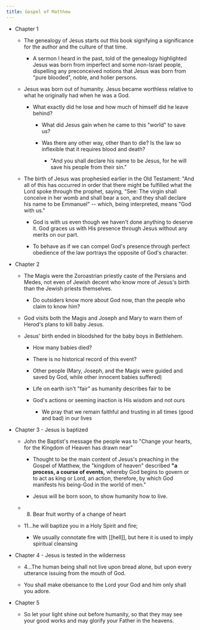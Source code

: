 ```yaml
---
title: Gospel of Matthew
---
```


- Chapter 1
	 - The genealogy of Jesus starts out this book signifying a significance for the author and the culture of that time. 
		 - A sermon I heard in the past, told of the genealogy highlighted Jesus was born from imperfect and some non-Israel people, dispelling any preconceived notions that Jesus was born from "pure blooded", noble, and holier persons.

	 - Jesus was born out of humanity. Jesus became worthless relative to what he originally had when he was a God.
		 - What exactly did he lose and how much of himself did he leave behind?
			 - What did Jesus gain when he came to this "world" to save us?

			 - Was there any other way, other than to die? Is the law so inflexible that it requires blood and death?
				 - "And you shall declare his name to be Jesus, for he will save his people from their sin."

	 - The birth of Jesus was prophesied earlier in the Old Testament: "And all of this has occurred in order that there might be fulfilled what the Lord spoke through the prophet, saying, "See: The virgin shall conceive in her womb and shall bear a son, and they shall declare his name to be Emmanuel" -- which, being interpreted, means "God with us."
		 - God is with us even though we haven't done anything to deserve it. God graces us with His presence through Jesus without any merits on our part.

		 - To behave as if we can compel God's presence through perfect obedience of the law portrays the opposite of God's character.

- Chapter 2
	 - The Magis were the Zoroastrian priestly caste of the Persians and Medes, not even of Jewish decent who know more of Jesus's birth than the Jewish priests themselves.
		 - Do outsiders know more about God now, than the people who claim to know him?

	 - God visits both the Magis and Joseph and Mary to warn them of Herod's plans to kill baby Jesus.

	 - Jesus' birth ended in bloodshed for the baby boys in Bethlehem. 
		 - How many babies died? 

		 - There is no historical record of this event?

		 - Other people (Mary, Joseph, and the Magis were guided and saved by God, while other innocent babies suffered)

		 - Life on earth isn't "fair" as humanity describes fair to be

		 - God's actions or seeming inaction is His wisdom and not ours
			 - We pray that we remain faithful and trusting in all times (good and bad) in our lives

- Chapter 3 - Jesus is baptized
	 - John the Baptist's message the people was to "Change your hearts, for the Kingdom of Heaven has drawn near"
		 - Thought to be the main content of Jesus's preaching in the Gospel of Matthew, the "kingdom of heaven" described **"a process, a course of events,** whereby God begins to govern or to act as king or Lord, an action, therefore, by which God manifests his being-God in the world of men."

		 - Jesus will be born soon, to show humanity how to live.

	 - 8. Bear fruit worthy of a change of heart

	 - 11...he will baptize you in a Holy Spirit and fire;
		 - We usually connotate fire with [[hell]], but here it is used to imply spiritual cleansing

- Chapter 4 - Jesus is tested in the wilderness
	 - 4...The human being shall not live upon bread alone, but upon every utterance issuing from the mouth of God.

	 - You shall make obeisance to the Lord your God and him only shall you adore.

- Chapter 5
	 - So let your light shine out before humanity, so that they may see your good works and may glorify your Father in the heavens. 
